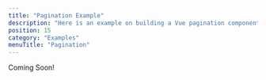 ```yaml
---
title: "Pagination Example"
description: "Here is an example on building a Vue pagination component with Vuex, that fetches data from a Laravel API."
position: 15
category: "Examples"
menuTitle: "Pagination"
---
```


Coming Soon!
